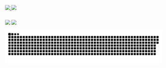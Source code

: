 
 <div>
  <a href="https://github.com/jessicaetiene">
  <img height="180em" src="https://github-readme-stats.vercel.app/api?username=jessicaetiene&show_icons=true&theme=dracula&include_all_commits=true&count_private=true"/>
  <img height="180em" src="https://github-readme-stats.vercel.app/api/top-langs/?username=jessicaetiene&layout=compact&langs_count=16&theme=dracula"/>
</div>

  
  ##
 
<div> 
  <a href="https://instagram.com/jessicaetiene" target="_blank"><img src="https://img.shields.io/badge/-Instagram-%23E4405F?style=for-the-badge&logo=instagram&logoColor=white" target="_blank"></a>
  <a href="https://www.linkedin.com/in/jessicaetiene/" target="_blank"><img src="https://img.shields.io/badge/-LinkedIn-%230077B5?style=for-the-badge&logo=linkedin&logoColor=white" target="_blank"></a> 
 
  ![Snake animation](https://github.com/jessicaetiene/jessicaetiene/blob/output/github-contribution-grid-snake.svg)
 
</div>
